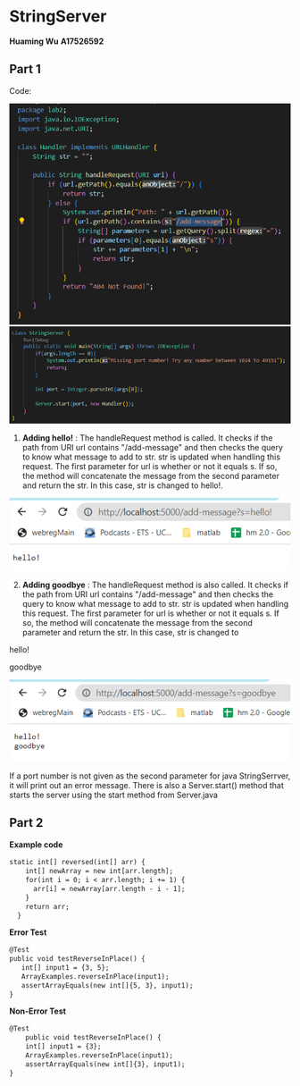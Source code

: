 # StringServer
**Huaming Wu**
**A17526592**

## Part 1

Code:

![Image](lab2_code1.png)
![Image](lab2_code2.png)

1. **Adding hello!**
: The handleRequest method is called. It checks if the path from URI url contains "/add-message" and then checks the query to know what message to add to str. str is updated when handling this request. The first parameter for url is whether or not it equals s. If so, the method will concatenate the message from the second parameter and return the str. In this case, str is changed to hello!.

![Image](Lab2_1.png)

2. **Adding goodbye**
: The handleRequest method is also called. It checks if the path from URI url contains "/add-message" and then checks the query to know what message to add to str. str is updated when handling this request. The first parameter for url is whether or not it equals s. If so, the method will concatenate the message from the second parameter and return the str. In this case, str is changed to 

hello!

goodbye

![Image](lab2_2.png)

If a port number is not given as the second parameter for java StringSerrver, it will print out an error message.
There is also a Server.start() method that starts the server using the start method from Server.java

## Part 2

**Example code**

```
static int[] reversed(int[] arr) {
    int[] newArray = new int[arr.length];
    for(int i = 0; i < arr.length; i += 1) {
      arr[i] = newArray[arr.length - i - 1];
    }
    return arr;
  }
```

**Error Test**

```
@Test 
public void testReverseInPlace() {
   int[] input1 = {3, 5};
   ArrayExamples.reverseInPlace(input1);
   assertArrayEquals(new int[]{5, 3}, input1);
}
```

**Non-Error Test**

```
@Test 
	public void testReverseInPlace() {
    int[] input1 = {3};
    ArrayExamples.reverseInPlace(input1);
    assertArrayEquals(new int[]{3}, input1);
}
```
